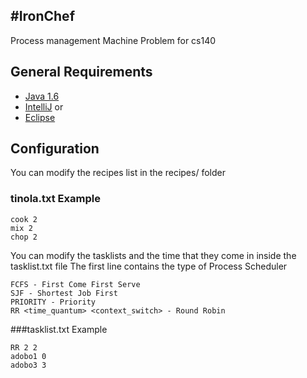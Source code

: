 #IronChef
-----------------------

Process management Machine Problem for cs140

## General Requirements

* [Java 1.6](http://docs.oracle.com/javase/7/docs/webnotes/install/)
* [IntelliJ](http://www.jetbrains.com/idea/download/)
or
* [Eclipse](http://www.eclipse.org/downloads/)

## Configuration
You can modify the recipes list in the recipes/ folder

### tinola.txt Example
```
cook 2
mix 2
chop 2
```

You can modify the tasklists and the time that they come in inside the tasklist.txt file
The first line contains the type of Process Scheduler

```
FCFS - First Come First Serve
SJF - Shortest Job First
PRIORITY - Priority
RR <time_quantum> <context_switch> - Round Robin
```

###tasklist.txt Example
```
RR 2 2
adobo1 0
adobo3 3
```
